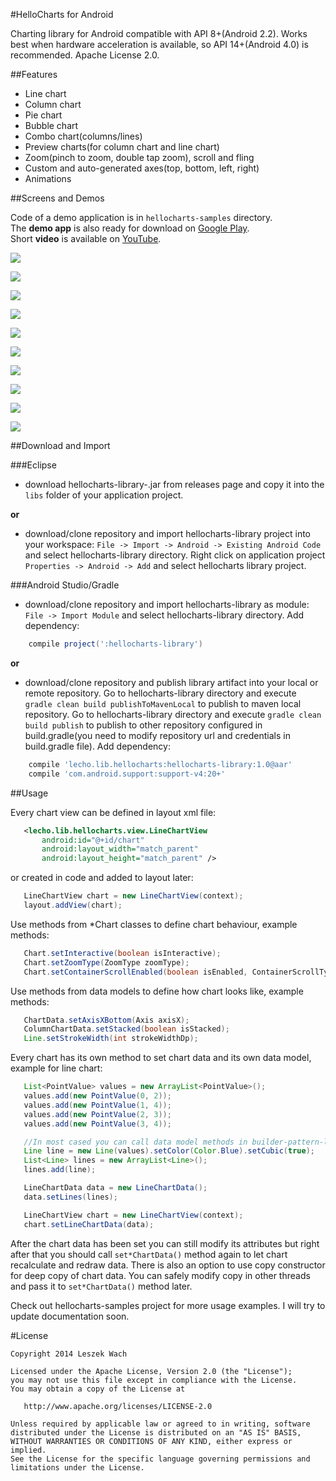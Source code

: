 #HelloCharts for Android

Charting library for Android compatible with API 8+(Android 2.2).
Works best when hardware acceleration is available, so API 14+(Android 4.0) is recommended.
Apache License 2.0.

##Features

 - Line chart
 - Column chart
 - Pie chart
 - Bubble chart
 - Combo chart(columns/lines)
 - Preview charts(for column chart and line chart)
 - Zoom(pinch to zoom, double tap zoom), scroll and fling
 - Custom and auto-generated axes(top, bottom, left, right)
 - Animations

##Screens and Demos

Code of a demo application is in `hellocharts-samples` directory.   
The **demo app** is also ready for download on [Google Play](https://play.google.com/store/apps/details?id=lecho.lib.hellocharts.samples).  
Short **video** is available on [YouTube](https://www.youtube.com/watch?v=xbSBjyjH2SY).

![](screens/scr_column_line_chart_dependency.gif)

![](screens/scr-line1.png)

![](screens/scr-tempo.png)

![](screens/scr-dependency.png)

![](screens/scr-combo.png)

![](screens/scr-column1.png)

![](screens/scr-preview-column.png)

![](screens/scr-pie1.png)

![](screens/scr-bubble1.png)

![](screens/scr_preview_column_chart.gif)

##Download and Import

###Eclipse

 - download hellocharts-library-<version>.jar from releases page and copy it into the `libs` folder of your
 application project.

 **or**

 - download/clone repository and import hellocharts-library project into your workspace: `File -> Import -> Android ->
 Existing Android Code` and select hellocharts-library directory. Right click on application project `Properties ->
 Android -> Add` and select hellocharts library project.

###Android Studio/Gradle

 - download/clone repository and import hellocharts-library as module: `File -> Import Module` and select
 hellocharts-library directory. Add dependency:
 ```groovy
     compile project(':hellocharts-library')
 ```

 **or**

 - download/clone repository and publish library artifact into your local or remote repository. Go to
 hellocharts-library directory and execute `gradle clean build publishToMavenLocal` to publish to maven local
  repository. Go to hellocharts-library directory and execute `gradle clean build publish` to publish to other
  repository configured in build.gradle(you need to modify repository url and credentials in build.gradle file). Add
  dependency:
 ```groovy
     compile 'lecho.lib.hellocharts:hellocharts-library:1.0@aar'
     compile 'com.android.support:support-v4:20+'
 ```

##Usage

Every chart view can be defined in layout xml file:

 ```xml
    <lecho.lib.hellocharts.view.LineChartView
        android:id="@+id/chart"
        android:layout_width="match_parent"
        android:layout_height="match_parent" />
 ```

 or created in code and added to layout later:

 ```java
    LineChartView chart = new LineChartView(context);
    layout.addView(chart);
 ```

 Use methods from *Chart classes to define chart behaviour, example methods:

 ```java
    Chart.setInteractive(boolean isInteractive);
    Chart.setZoomType(ZoomType zoomType);
    Chart.setContainerScrollEnabled(boolean isEnabled, ContainerScrollType type);
 ```

 Use methods from data models to define how chart looks like, example methods:

 ```java
    ChartData.setAxisXBottom(Axis axisX);
    ColumnChartData.setStacked(boolean isStacked);
    Line.setStrokeWidth(int strokeWidthDp);
 ```

 Every chart has its own method to set chart data and its own data model, example for line chart:

 ```java
    List<PointValue> values = new ArrayList<PointValue>();
    values.add(new PointValue(0, 2));
    values.add(new PointValue(1, 4));
    values.add(new PointValue(2, 3));
    values.add(new PointValue(3, 4));

    //In most cased you can call data model methods in builder-pattern-like manner.
    Line line = new Line(values).setColor(Color.Blue).setCubic(true);
    List<Line> lines = new ArrayList<Line>();
    lines.add(line);

    LineChartData data = new LineChartData();
    data.setLines(lines);

	LineChartView chart = new LineChartView(context);
    chart.setLineChartData(data);
 ```

 After the chart data has been set you can still modify its attributes but right after that you should call
 `set*ChartData()` method again to let chart recalculate and redraw data. There is also an option to use copy constructor for deep copy of
 chart data. You can safely modify copy in other threads and pass it to `set*ChartData()` method later.

 Check out hellocharts-samples project for more usage examples. I will try to update documentation soon.

#License

    Copyright 2014 Leszek Wach

    Licensed under the Apache License, Version 2.0 (the "License");
    you may not use this file except in compliance with the License.
    You may obtain a copy of the License at

       http://www.apache.org/licenses/LICENSE-2.0

    Unless required by applicable law or agreed to in writing, software
    distributed under the License is distributed on an "AS IS" BASIS,
    WITHOUT WARRANTIES OR CONDITIONS OF ANY KIND, either express or implied.
    See the License for the specific language governing permissions and
    limitations under the License.
